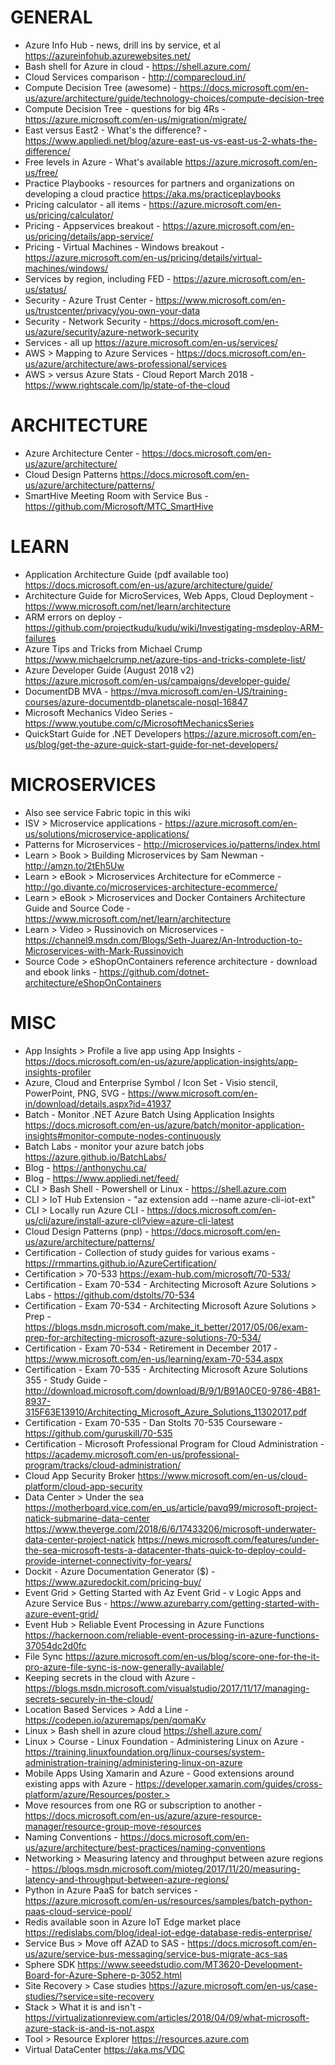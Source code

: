 # GENERAL
* Azure Info Hub - news, drill ins by service, et al <https://azureinfohub.azurewebsites.net/>
* Bash shell for Azure in cloud - <https://shell.azure.com/>
* Cloud Services comparison - <http://comparecloud.in/>
* Compute Decision Tree (awesome) - <https://docs.microsoft.com/en-us/azure/architecture/guide/technology-choices/compute-decision-tree>
* Compute Decision Tree - questions for big 4Rs - <https://azure.microsoft.com/en-us/migration/migrate/>
* East versus East2 - What's the difference? - https://www.appliedi.net/blog/azure-east-us-vs-east-us-2-whats-the-difference/
* Free levels in Azure - What's available <https://azure.microsoft.com/en-us/free/>
* Practice Playbooks - resources for partners and organizations on developing a cloud practice <https://aka.ms/practiceplaybooks>
* Pricing calculator - all items - https://azure.microsoft.com/en-us/pricing/calculator/
* Pricing - Appservices breakout - https://azure.microsoft.com/en-us/pricing/details/app-service/ 
* Pricing - Virtual Machines - Windows breakout - https://azure.microsoft.com/en-us/pricing/details/virtual-machines/windows/
* Services by region, including FED - https://azure.microsoft.com/en-us/status/
* Security - Azure Trust Center - https://www.microsoft.com/en-us/trustcenter/privacy/you-own-your-data
* Security - Network Security - https://docs.microsoft.com/en-us/azure/security/azure-network-security
* Services - all up <https://azure.microsoft.com/en-us/services/>
* AWS > Mapping to Azure Services - https://docs.microsoft.com/en-us/azure/architecture/aws-professional/services
* AWS > versus Azure Stats - Cloud Report March 2018 - https://www.rightscale.com/lp/state-of-the-cloud

# ARCHITECTURE

* Azure Architecture Center - <https://docs.microsoft.com/en-us/azure/architecture/>
* Cloud Design Patterns <https://docs.microsoft.com/en-us/azure/architecture/patterns/>
* SmartHive Meeting Room with Service Bus - <https://github.com/Microsoft/MTC_SmartHive>

# LEARN

* Application Architecture Guide (pdf available too) <https://docs.microsoft.com/en-us/azure/architecture/guide/>
* Architecture Guide for MicroServices, Web Apps, Cloud Deployment - https://www.microsoft.com/net/learn/architecture
* ARM errors on deploy - https://github.com/projectkudu/kudu/wiki/Investigating-msdeploy-ARM-failures
* Azure Tips and Tricks from Michael Crump <https://www.michaelcrump.net/azure-tips-and-tricks-complete-list/>
* Azure Developer Guide (August 2018 v2) <https://azure.microsoft.com/en-us/campaigns/developer-guide/>
* DocumentDB MVA - https://mva.microsoft.com/en-US/training-courses/azure-documentdb-planetscale-nosql-16847
* Microsoft Mechanics Video Series - https://www.youtube.com/c/MicrosoftMechanicsSeries
* QuickStart Guide for .NET Developers <https://azure.microsoft.com/en-us/blog/get-the-azure-quick-start-guide-for-net-developers/>

# MICROSERVICES
* Also see service Fabric topic in this wiki
* ISV > Microservice applications - https://azure.microsoft.com/en-us/solutions/microservice-applications/
* Patterns for Microservices - http://microservices.io/patterns/index.html
* Learn > Book > Building Microservices by Sam Newman - http://amzn.to/2tEh5Uw
* Learn > eBook > Microservices Architecture for eCommerce - http://go.divante.co/microservices-architecture-ecommerce/
* Learn > eBook > Microservices and Docker Containers Architecture Guide and Source Code - https://www.microsoft.com/net/learn/architecture
* Learn > Video > Russinovich on Microservices - https://channel9.msdn.com/Blogs/Seth-Juarez/An-Introduction-to-Microservices-with-Mark-Russinovich
* Source Code > eShopOnContainers reference architecture - download and ebook links - https://github.com/dotnet-architecture/eShopOnContainers

# MISC
* App Insights > Profile a live app using App Insights - <https://docs.microsoft.com/en-us/azure/application-insights/app-insights-profiler>
* Azure, Cloud and Enterprise Symbol / Icon Set - Visio stencil, PowerPoint, PNG, SVG - https://www.microsoft.com/en-in/download/details.aspx?id=41937
* Batch - Monitor .NET Azure Batch Using Application Insights <https://docs.microsoft.com/en-us/azure/batch/monitor-application-insights#monitor-compute-nodes-continuously>
* Batch Labs - monitor your azure batch jobs <https://azure.github.io/BatchLabs/>
* Blog - https://anthonychu.ca/
* Blog - https://www.appliedi.net/feed/
* CLI > Bash Shell - Powershell or Linux - https://shell.azure.com
* CLI > IoT Hub Extension - "az extension add --name azure-cli-iot-ext"
* CLI > Locally run Azure CLI - https://docs.microsoft.com/en-us/cli/azure/install-azure-cli?view=azure-cli-latest
* Cloud Design Patterns (pnp) - https://docs.microsoft.com/en-us/azure/architecture/patterns/
* Certification - Collection of study guides for various exams - https://rmmartins.github.io/AzureCertification/
* Certification > 70-533 <https://exam-hub.com/microsoft/70-533/>
* Certification - Exam 70-534 - Architecting Microsoft Azure Solutions > Labs - https://github.com/dstolts/70-534
* Certification - Exam 70-534 - Architecting Microsoft Azure Solutions > Prep - https://blogs.msdn.microsoft.com/make_it_better/2017/05/06/exam-prep-for-architecting-microsoft-azure-solutions-70-534/
* Certification - Exam 70-534 - Retirement in December 2017 - https://www.microsoft.com/en-us/learning/exam-70-534.aspx
* Certification - Exam 70-535 - Architecting Microsoft Azure Solutions 355 - Study Guide - http://download.microsoft.com/download/B/9/1/B91A0CE0-9786-4B81-8937-315F63E13910/Architecting_Microsoft_Azure_Solutions_11302017.pdf
* Certification - Exam 70-535 - Dan Stolts 70-535 Courseware - https://github.com/guruskill/70-535
* Certification - Microsoft Professional Program for Cloud Administration - https://academy.microsoft.com/en-us/professional-program/tracks/cloud-administration/ 
* Cloud App Security Broker <https://www.microsoft.com/en-us/cloud-platform/cloud-app-security>
* Data Center > Under the sea <https://motherboard.vice.com/en_us/article/pavq99/microsoft-project-natick-submarine-data-center> <https://www.theverge.com/2018/6/6/17433206/microsoft-underwater-data-center-project-natick> <https://news.microsoft.com/features/under-the-sea-microsoft-tests-a-datacenter-thats-quick-to-deploy-could-provide-internet-connectivity-for-years/>
* Dockit - Azure Documentation Generator ($) - https://www.azuredockit.com/pricing-buy/
* Event Grid > Getting Started with Az Event Grid - v Logic Apps and Azure Service Bus - https://www.azurebarry.com/getting-started-with-azure-event-grid/
* Event Hub > Reliable Event Processing in Azure Functions <https://hackernoon.com/reliable-event-processing-in-azure-functions-37054dc2d0fc>
* File Sync <https://azure.microsoft.com/en-us/blog/score-one-for-the-it-pro-azure-file-sync-is-now-generally-available/>
* Keeping secrets in the cloud with Azure - https://blogs.msdn.microsoft.com/visualstudio/2017/11/17/managing-secrets-securely-in-the-cloud/
* Location Based Services > Add a Line - https://codepen.io/azuremaps/pen/qomaKv
* Linux > Bash shell in azure cloud <https://shell.azure.com/>
* Linux > Course - Linux Foundation - Administering Linux on Azure - https://training.linuxfoundation.org/linux-courses/system-administration-training/administering-linux-on-azure
* Mobile Apps Using Xamarin and Azure - Good extensions around existing apps with Azure - https://developer.xamarin.com/guides/cross-platform/azure/Resources/poster.>
* Move resources from one RG or subscription to another - <https://docs.microsoft.com/en-us/azure/azure-resource-manager/resource-group-move-resources>
* Naming Conventions - https://docs.microsoft.com/en-us/azure/architecture/best-practices/naming-conventions
* Networking > Measuring latency and throughput between azure regions - https://blogs.msdn.microsoft.com/mioteg/2017/11/20/measuring-latency-and-throughput-between-azure-regions/
* Python in Azure PaaS for batch services - https://azure.microsoft.com/en-us/resources/samples/batch-python-paas-cloud-service-pool/
* Redis available soon in Azure IoT Edge market place <https://redislabs.com/blog/ideal-iot-edge-database-redis-enterprise/>
* Service Bus > Move off AZAD to SAS - https://docs.microsoft.com/en-us/azure/service-bus-messaging/service-bus-migrate-acs-sas
* Sphere SDK <https://www.seeedstudio.com/MT3620-Development-Board-for-Azure-Sphere-p-3052.html>
* Site Recovery > Case studies <https://azure.microsoft.com/en-us/case-studies/?service=site-recovery>
* Stack > What it is and isn't - https://virtualizationreview.com/articles/2018/04/09/what-microsoft-azure-stack-is-and-is-not.aspx
* Tool > Resource Explorer <https://resources.azure.com>
* Virtual DataCenter <https://aka.ms/VDC>
